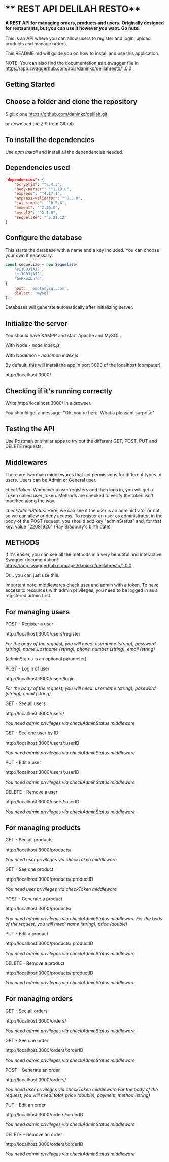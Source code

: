 # ** REST API DELILAH RESTO**

**A REST API for managing orders, products and users.**
**Originally designed for restaurants, but you can use it however you want. Go nuts!**

This is an API where you can allow users to register and login, upload products and manage orders.

This README.md will guide you on how to install and use this application.

NOTE: You can also find the documentation as a swagger file in https://app.swaggerhub.com/apis/daninkc/delilahresto/1.0.0

## Getting Started

## Choose a folder and clone the repository

$ git clone https://github.com/daninkc/delilah.git

or download the ZIP from Github

## To install the dependencies

Use *npm install* and install all the dependencies needed.

## Dependencies used

````json
"dependencies": {
    "bcryptjs": "^2.4.3",
    "body-parser": "^1.19.0",
    "express": "^4.17.1",
    "express-validator": "^6.5.0",
    "jwt-simple": "^0.5.6",
    "moment": "^2.26.0",
    "mysql2": "^2.1.0",
    "sequelize": "^5.21.12"
}
````

## Configure the database

This starts the database with a name and a key included. You can choose your own if necessary.

````js
const sequelize = new Sequelize(
    'ei1GBJjAJJ',
    'ei1GBJjAJJ',
    '5vHkoxbnfe',
{
    host: 'remotemysql.com',
    dialect: 'mysql'
});
````
Databases will generate automatically after initializing server.

## Initialize the server

You should have XAMPP and start Apache and MySQL.

With Node - *node index.js*

With Nodemon - *nodemon index.js*

By default, this will install the app in port 3000 of the localhost (computer).

http://localhost:3000/

## Checking if it's running correctly

Write http://localhost:3000/ in a browser.

You should get a message: "Oh, you're here! What a pleasant surprise"

## Testing the API

Use Postman or similar apps to try out the different GET, POST, PUT and DELETE requests.

## Middlewares

There are two main middlewares that set permissions for different types of users.
Users can be Admin or General user.

*checkToken*: Whenever a user registers and then logs in, you will get a Token called user_token.
Methods are checked to verify the token isn't modified along the way.

*checkAdminStatus*: Here, we can see if the user is an administrator or not, so we can allow or deny access.
To register an user as administrator, in the body of the POST request, you should add key "adminStatus" and, for that key, value "22081920"
(Ray Bradbury's birth date)


## METHODS

If it's easier, you can see all the methods in a very beautiful and interactive Swagger documentation!
https://app.swaggerhub.com/apis/daninkc/delilahresto/1.0.0

Or... you can just use this.

Important note: middlewares check user and admin with a token. To have access to resources with admin privileges, you need to be logged in as a registered admin first.

## For managing users

POST - Register a user

http://localhost:3000/users/register

*For the body of the request, you will need: username (string), password (string), name_Lastname (string), phone_number (string), email (string)*

(adminStatus is an optional parameter)

POST - Login of user

http://localhost:3000/users/login

*For the body of the request, you will need: username (string), password (string), email (string)*

GET - See all users

http://localhost:3000/users/

*You need admin privileges via checkAdminStatus middleware*

GET - See one user by ID

http://localhost:3000/users/:userID

*You need admin privileges via checkAdminStatus middleware*

PUT - Edit a user

http://localhost:3000/users/:userID

*You need admin privileges via checkAdminStatus middleware*

DELETE - Remove a user

http://localhost:3000/users/:userID

*You need admin privileges via checkAdminStatus middleware*

## For managing products

GET - See all products

http://localhost:3000/products/

*You need user privileges via checkToken middleware*

GET - See one product

http://localhost:3000/products/:productID

*You need user privileges via checkToken middleware*

POST - Generate a product

http://localhost:3000/products/

*You need admin privileges via checkAdminStatus middleware*
*For the body of the request, you will need: name (string), price (double)*

PUT - Edit a product

http://localhost:3000/products/:productID

*You need admin privileges via checkAdminStatus middleware*

DELETE - Remove a product

http://localhost:3000/products/:productID

*You need admin privileges via checkAdminStatus middleware*

## For managing orders

GET - See all orders

http://localhost:3000/orders/

*You need admin privileges via checkAdminStatus middleware*

GET - See one order

http://localhost:3000/orders/:orderID

*You need admin privileges via checkAdminStatus middleware*

POST - Generate an order

http://localhost:3000/orders/

*You need user privileges via checkToken middleware*
*For the body of the request, you will need: total_price (double), payment_method (string)*

PUT - Edit an order

http://localhost:3000/orders/:orderID

*You need admin privileges via checkAdminStatus middleware*

DELETE - Remove an order

http://localhost:3000/orders/:orderID

*You need admin privileges via checkAdminStatus middleware*
